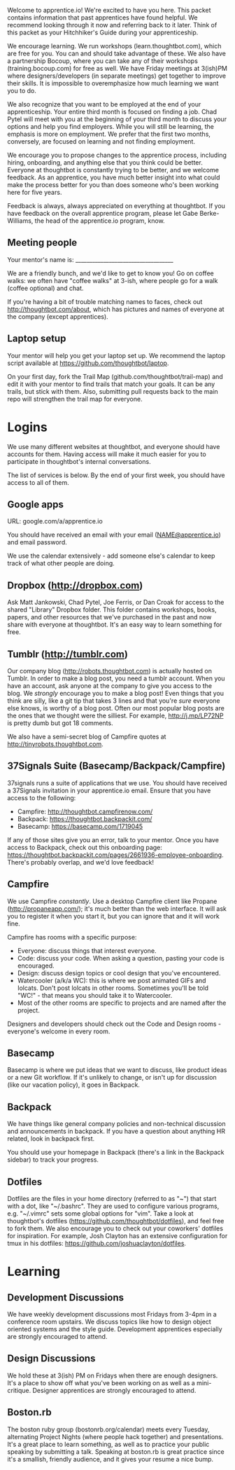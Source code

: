 Welcome to apprentice.io! We're excited to have you here. This packet contains
information that past apprentices have found helpful. We recommend looking
through it now and referring back to it later. Think of this packet as your
Hitchhiker's Guide during your apprenticeship.

We encourage learning. We run workshops (learn.thoughtbot.com), which are free
for you. You can and should take advantage of these. We also have a partnership
Bocoup, where you can take any of their workshops (training.bocoup.com) for free
as well. We have Friday meetings at 3(ish)PM where designers/developers (in
separate meetings) get together to improve their skills. It is impossible to
overemphasize how much learning we want you to do.

We also recognize that you want to be employed at the end of your
apprenticeship. Your entire third month is focused on finding a job. Chad Pytel
will meet with you at the beginning of your third month to discuss your options
and help you find employers. While you will still be learning, the emphasis is
more on employment. We prefer that the first two months, conversely, are focused
on learning and not finding employment.

We encourage you to propose changes to the apprentice process, including hiring,
onboarding, and anything else that you think could be better. Everyone at
thoughtbot is constantly trying to be better, and we welcome feedback. As an
apprentice, you have much better insight into what could make the process better
for you than does someone who's been working here for five years.

Feedback is always, always appreciated on everything at thoughtbot. If you have
feedback on the overall apprentice program, please let Gabe Berke-Williams, the
head of the apprentice.io program, know.

## Meeting people

Your mentor's name is: ___________________________________

We are a friendly bunch, and we'd like to get to know you! Go on coffee walks:
we often have "coffee walks" at 3-ish, where people go for a walk (coffee
optional) and chat.

If you're having a bit of trouble matching names to faces, check out
http://thoughtbot.com/about, which has pictures and names of everyone at the
company (except apprentices).

## Laptop setup

Your mentor will help you get your laptop set up. We recommend the laptop script
available at https://github.com/thoughtbot/laptop.

On your first day, fork the Trail Map (github.com/thoughtbot/trail-map) and edit it with
your mentor to find trails that match your goals. It can be any trails, but
stick with them. Also, submitting pull requests back to the main repo will
strengthen the trail map for everyone.

# Logins

We use many different websites at thoughtbot, and everyone should have
accounts for them. Having access will make it much easier for you to participate
in thoughtbot's internal conversations.

The list of services is below. By the end of your first week, you should have
access to all of them.

## Google apps

URL: google.com/a/apprentice.io

You should have received an email with your email (NAME@apprentice.io) and email
password.

We use the calendar extensively - add someone else's calendar to keep
track of what other people are doing.

## Dropbox (http://dropbox.com)

Ask Matt Jankowski, Chad Pytel, Joe Ferris, or Dan Croak for access to the
shared "Library" Dropbox folder. This folder contains workshops, books, papers,
and other resources that we've purchased in the past and now share with everyone
at thoughtbot. It's an easy way to learn something for free.

## Tumblr (http://tumblr.com)

Our company blog (http://robots.thoughtbot.com) is actually hosted on Tumblr. In
order to make a blog post, you need a tumblr account. When you have an account,
ask anyone at the company to give you access to the blog. We *strongly*
encourage you to make a blog post! Even things that you think are silly, like a
git tip that takes 3 lines and that you're *sure* everyone else knows, is worthy
of a blog post. Often our most popular blog posts are the ones that we thought
were the silliest. For example, http://j.mp/LP72NP is pretty dumb but got 18
comments.

We also have a semi-secret blog of Campfire quotes at
http://tinyrobots.thoughtbot.com.

## 37Signals Suite (Basecamp/Backpack/Campfire)

37signals runs a suite of applications that we use. You should have received a
37Signals invitation in your apprentice.io email. Ensure that you have access
to the following:

  - Campfire: http://thoughtbot.campfirenow.com/
  - Backpack: https://thoughtbot.backpackit.com/
  - Basecamp: https://basecamp.com/1719045

If any of those sites give you an error, talk to your mentor.
Once you have access to Backpack, check out this onboarding page:
https://thoughtbot.backpackit.com/pages/2661936-employee-onboarding. There's
probably overlap, and we'd love feedback!

## Campfire

We use Campfire *constantly*. Use a desktop Campfire client like Propane
(http://propaneapp.com/); it's much better than the web interface. It will ask
you to register it when you start it, but you can ignore that and it will work
fine.

Campfire has rooms with a specific purpose:

* Everyone: discuss things that interest everyone.
* Code: discuss your code. When asking a question, pasting your code is
  encouraged.
* Design: discuss design topics or cool design that you've encountered.
* Watercooler (a/k/a WC): this is where we  post animated GIFs and lolcats. Don't
  post lolcats in other rooms. Sometimes you'll be told "WC!" - that means you
  should take it to Watercooler.
* Most of the other rooms are specific to projects and are named after the
  project.

Designers and developers should check out the Code and Design rooms - everyone's
welcome in every room.

## Basecamp

Basecamp is where we put ideas that we want to discuss, like
product ideas or a new Git workflow. If it's unlikely to change, or isn't up for
discussion (like our vacation policy), it goes in Backpack.

## Backpack

We have things like general company policies and non-technical discussion and
announcements in backpack. If you have a question about anything HR related,
look in backpack first.

You should use your homepage in Backpack (there's a link in the Backpack
sidebar) to track your progress.

## Dotfiles

Dotfiles are the files in your home directory (referred to as "~") that start
with a dot, like "~/.bashrc". They are used to configure various programs, e.g.
"~/.vimrc" sets some global options for "vim". Take a look at thoughtbot's
dotfiles (https://github.com/thoughtbot/dotfiles), and feel free to fork them.
We also encourage you to check out your coworkers' dotfiles for inspiration. For
example, Josh Clayton has an extensive configuration for tmux in his dotfiles:
https://github.com/joshuaclayton/dotfiles.

# Learning

## Development Discussions

We have weekly development discussions most Fridays from 3-4pm in a conference room
upstairs. We discuss topics like how to design object oriented systems and the
style guide. Development apprentices especially are strongly encouraged to
attend.

## Design Discussions

We hold these at 3(ish) PM on Fridays when there are enough designers. It's a
place to show off what you've been working on as well as a mini-critique.
Designer apprentices are strongly encouraged to attend.

## Boston.rb

The boston ruby group (bostonrb.org/calendar) meets every Tuesday, alternating
Project Nights (where people hack together) and presentations. It's a great
place to learn something, as well as to practice your public speaking by
submitting a talk. Speaking at boston.rb is great practice since it's a
smallish, friendly audience, and it gives your resume a nice bump.
